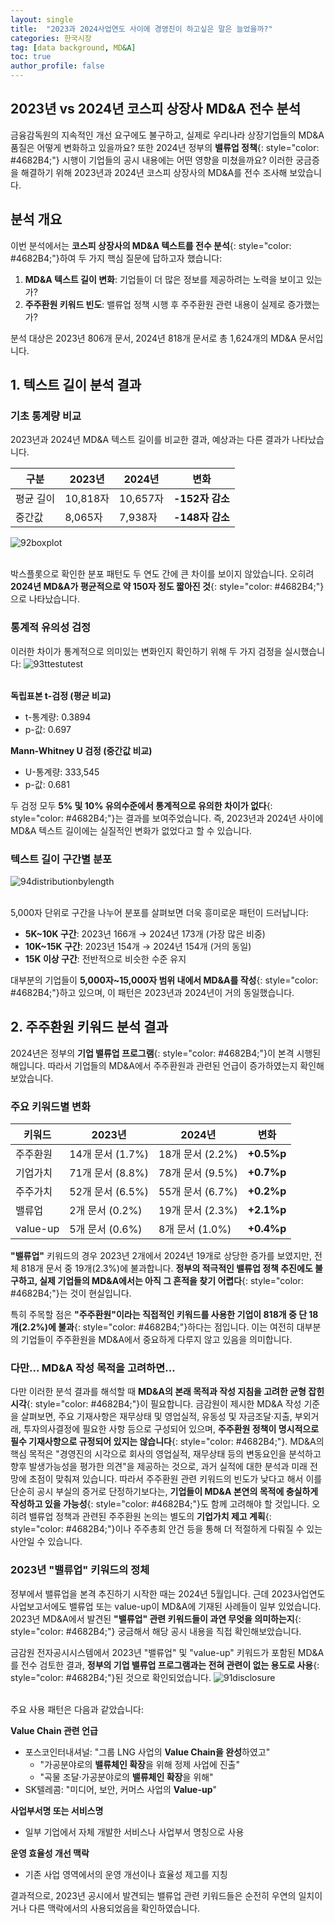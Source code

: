 ```yaml
---
layout: single
title:  "2023과 2024사업연도 사이에 경영진이 하고싶은 말은 늘었을까?"
categories: 한국시장
tag: [data background, MD&A]
toc: true
author_profile: false
---
```

<head>
  <style>
    table.dataframe {
      white-space: nowrap;     /* 기본적으로 줄바꿈 방지 */
      width: auto;             /* 컨텐츠에 맞게 너비 자동 조정 */
      min-width: 100%;         /* 최소 너비는 컨테이너 크기 */
      max-width: 400%;         /* 최대 너비 제한 400% */
      max-height: 300px;       /* 최대 높이 */
      display: block;          /* 블록 요소로 표시 */
      overflow-x: auto;        /* 가로 스크롤 */
      overflow-y: auto;        /* 세로 스크롤 */
      font-family: Arial, sans-serif;
      font-size: 0.9rem;
      line-height: 20px;
      text-align: center;
      border: 0px !important;
      margin-bottom: 10px;     /* 하단 여백 */
    }

    /* 모든 셀에 대한 기본 스타일 */
    table.dataframe td, 
    table.dataframe th {
      max-width: 400px;        /* 셀 최대 너비 제한 */
      overflow: hidden;        /* 셀 내용 넘침 처리 */
      text-overflow: ellipsis; /* 넘친 텍스트는 말줄임표로 표시 */
      white-space: nowrap;     /* 기본적으로 줄바꿈 방지 */
      box-sizing: border-box;  /* 패딩과 테두리를 너비에 포함 */
    }

    /* 테이블 헤더 스타일 */
    table.dataframe th {
      text-align: center;
      font-weight: bold;
      padding: 8px;
      position: sticky;        /* 헤더 고정 */
      top: 0;                  /* 헤더 고정 위치 */
      background: #e6f2ff;     /* 파스텔 블루 배경색 */
      z-index: 2;              /* 헤더가 컨텐츠 위에 표시되도록 */
      border-bottom: 1px solid #c6d9f1; /* 헤더 하단 경계선 */
      white-space: nowrap !important; /* 헤더는 항상 줄바꿈 없음 */
    }

    /* 헤더 호버 스타일 */
    table.dataframe th:hover {
      background-color: #d0e4ff; /* 호버 시 약간 더 진한 파스텔 블루 */
      white-space: nowrap !important; /* 호버 시에도 줄바꿈 없음 */
      overflow: visible;
      position: relative;
      z-index: 3;
    }

    /* 데이터 셀 스타일 */
    table.dataframe td {
      text-align: center;
      padding: 8px;
      position: relative; /* 호버 효과를 위한 위치 설정 */
    }

    /* 데이터 셀 호버 스타일 - JavaScript로 긴 내용 감지 및 클래스 추가 */
    table.dataframe td.long-content:hover {
      white-space: normal; /* 긴 내용이 있는 셀만 호버 시 줄바꿈 허용 */
      overflow: visible;
      z-index: 1;
      background-color: white; /* 내용이 다른 셀을 가릴 때 배경색 */
      box-shadow: 0 0 5px rgba(0,0,0,0.1); /* 약간의 그림자 효과 */
    }

    /* 일반 셀 호버 스타일 */
    table.dataframe td:not(.long-content):hover {
      white-space: nowrap !important; /* 짧은 내용이 있는 셀은 호버 시에도 줄바꿈 없음 */
    }

    /* 짝수 행 배경색 */
    table.dataframe tr:nth-child(even) {
      background-color: #f8fbff;
    }

    /* 모든 행에 호버 효과 적용 - 우선순위를 높게 설정 */
    table.dataframe tr:hover {
      background-color: #b8d1f3 !important; /* !important로 짝수행 스타일보다 우선 적용 */
    }

    /* 정렬 가능한 헤더에 대한 스타일 추가 */
    table.dataframe th.sortable {
      cursor: pointer;
      position: relative;
      padding-right: 18px; /* 화살표 공간 확보 */
    }
    
    table.dataframe th.sortable::after {
      content: "↕";
      position: absolute;
      right: 5px;
      top: 50%;
      transform: translateY(-50%);
      opacity: 0.5;
    }
    
    table.dataframe th.sortable.asc::after {
      content: "↑";
      opacity: 1;
    }
    
    table.dataframe th.sortable.desc::after {
      content: "↓";
      opacity: 1;
    }

    .output_prompt {
      overflow: auto;
      font-size: 0.9rem;
      line-height: 1.45;
      border-radius: 0.3rem;
      -webkit-overflow-scrolling: touch;
      padding: 0.8rem;
      margin-top: 0;
      margin-bottom: 15px;
      font: 1rem Consolas, "Liberation Mono", Menlo, Courier, monospace;
      color: $code-text-color;
      border: solid 1px $border-color;
      border-radius: 0.3rem;
      word-break: normal;
      white-space: pre;
    }

    .dataframe tbody tr th:only-of-type {
        vertical-align: middle;
    }

    .dataframe tbody tr th {
        vertical-align: top;
    }

    .dataframe thead th {
        text-align: center !important;
        padding: 8px;
    }

    .page__content p {
        margin: 0 0 10px !important;
    }


    .page__content p > strong {
      font-size: 1.0rem !important;
    }

    .notice--success {
    font-size: 1.2rem !important; 
    }

    .notice--info {
    font-size: 1.2rem !important; 
    }

    .notice--warning {
    font-size: 1.0rem !important;
    }
  </style>
  
  <!-- 테이블 정렬을 위한 JavaScript 추가 -->
  <script>
    document.addEventListener('DOMContentLoaded', function() {
      // 모든 dataframe 테이블의 헤더에 정렬 기능 추가
      const tables = document.querySelectorAll('table.dataframe');
      
      tables.forEach(function(table) {
        const headers = table.querySelectorAll('thead th');
        
        // 긴 내용이 있는 셀 감지하여 클래스 추가
        const dataCells = table.querySelectorAll('tbody td');
        dataCells.forEach(function(cell) {
          // 셀의 실제 내용 길이와 표시 너비 비교
          const cellContent = cell.textContent;
          
          // 임시 요소를 만들어 내용 너비 측정
          const tempSpan = document.createElement('span');
          tempSpan.style.visibility = 'hidden';
          tempSpan.style.position = 'absolute';
          tempSpan.style.whiteSpace = 'nowrap';
          tempSpan.style.font = window.getComputedStyle(cell).font;
          tempSpan.textContent = cellContent;
          document.body.appendChild(tempSpan);
          
          // 내용 너비가 셀 최대 너비(400px)를 초과하면 long-content 클래스 추가
          const contentWidth = tempSpan.getBoundingClientRect().width;
          if (contentWidth > 380) { // 약간의 여유 제공 (400px - 패딩)
            cell.classList.add('long-content');
          }
          
          // 임시 요소 제거
          document.body.removeChild(tempSpan);
        });
        
        headers.forEach(function(header, index) {
          // 헤더에 정렬 가능 클래스 추가
          header.classList.add('sortable');
          
          // 헤더 클릭 이벤트 리스너 추가
          header.addEventListener('click', function() {
            const isAsc = this.classList.contains('asc');
            const direction = isAsc ? 'desc' : 'asc';
            
            // 모든 헤더에서 정렬 클래스 제거
            headers.forEach(h => {
              h.classList.remove('asc', 'desc');
            });
            
            // 클릭된 헤더에 정렬 방향 클래스 추가
            this.classList.add(direction);
            
            // 테이블 정렬 실행
            sortTable(table, index, direction);
          });
        });
      });
      
      // 테이블 정렬 함수
      function sortTable(table, colIndex, direction) {
        const tbody = table.querySelector('tbody');
        if (!tbody) return; // tbody가 없으면 중단
        
        const rows = Array.from(tbody.querySelectorAll('tr'));
        
        // 행 정렬
        rows.sort(function(rowA, rowB) {
          // 현재 열의 셀 가져오기
          const cellsA = rowA.querySelectorAll('td, th');
          const cellsB = rowB.querySelectorAll('td, th');
          
          // index 범위 확인
          if (colIndex >= cellsA.length || colIndex >= cellsB.length) return 0;
          
          const cellA = cellsA[colIndex].textContent.trim();
          const cellB = cellsB[colIndex].textContent.trim();
          
          // 날짜 형식 확인 (YYYY-MM-DD 또는 YYYY/MM/DD)
          const dateRegex = /^(\d{4}[-\/]\d{2}[-\/]\d{2}|\d{2}[-\/]\d{2}[-\/]\d{4})$/;
          if (dateRegex.test(cellA) && dateRegex.test(cellB)) {
            const dateA = new Date(cellA);
            const dateB = new Date(cellB);
            return direction === 'asc' ? dateA - dateB : dateB - dateA;
          }
          
          // 숫자인 경우 숫자 정렬
          if (!isNaN(parseFloat(cellA)) && !isNaN(parseFloat(cellB))) {
            return direction === 'asc' 
              ? parseFloat(cellA) - parseFloat(cellB)
              : parseFloat(cellB) - parseFloat(cellA);
          }
          
          // 일반 문자열 정렬
          return direction === 'asc'
            ? cellA.localeCompare(cellB)
            : cellB.localeCompare(cellA);
        });
        
        // 정렬된 행을 테이블에 다시 추가
        rows.forEach(function(row) {
          tbody.appendChild(row);
        });
        
        // 정렬 후 다시 길이 검사 (필요한 경우)
        const dataCells = table.querySelectorAll('tbody td');
        dataCells.forEach(function(cell) {
          if (!cell.classList.contains('long-content')) return;
          
          // 셀 내용이 여전히 길면 long-content 클래스 유지, 아니면 제거
          const cellContent = cell.textContent;
          const tempSpan = document.createElement('span');
          tempSpan.style.visibility = 'hidden';
          tempSpan.style.position = 'absolute';
          tempSpan.style.whiteSpace = 'nowrap';
          tempSpan.style.font = window.getComputedStyle(cell).font;
          tempSpan.textContent = cellContent;
          document.body.appendChild(tempSpan);
          
          const contentWidth = tempSpan.getBoundingClientRect().width;
          if (contentWidth <= 380) {
            cell.classList.remove('long-content');
          }
          
          document.body.removeChild(tempSpan);
        });
      }
    });
  </script>
</head>



## 2023년 vs 2024년 코스피 상장사 MD&A 전수 분석

금융감독원의 지속적인 개선 요구에도 불구하고, 실제로 우리나라 상장기업들의 MD&A 품질은 어떻게 변화하고 있을까요? 또한 2024년 정부의 **밸류업 정책**{: style="color: #4682B4;"} 시행이 기업들의 공시 내용에는 어떤 영향을 미쳤을까요? 이러한 궁금증을 해결하기 위해 2023년과 2024년 코스피 상장사의 MD&A를 전수 조사해 보았습니다.

## 분석 개요

이번 분석에서는 **코스피 상장사의 MD&A 텍스트를 전수 분석**{: style="color: #4682B4;"}하여 두 가지 핵심 질문에 답하고자 했습니다:

1. **MD&A 텍스트 길이 변화**: 기업들이 더 많은 정보를 제공하려는 노력을 보이고 있는가?
2. **주주환원 키워드 빈도**: 밸류업 정책 시행 후 주주환원 관련 내용이 실제로 증가했는가?

분석 대상은 2023년 806개 문서, 2024년 818개 문서로 총 1,624개의 MD&A 문서입니다.

## **1. 텍스트 길이 분석 결과**

### 기초 통계량 비교

2023년과 2024년 MD&A 텍스트 길이를 비교한 결과, 예상과는 다른 결과가 나타났습니다.

| 구분 | 2023년 | 2024년 | 변화 |
|------|--------|--------|------|
| 평균 길이 | 10,818자 | 10,657자 | **-152자 감소** |
| 중간값 | 8,065자 | 7,938자 | **-148자 감소** |

![92boxplot]({{site.url}}/assets/images/2025-06-01-mda/92boxplot.png)<br><br>

박스플롯으로 확인한 분포 패턴도 두 연도 간에 큰 차이를 보이지 않았습니다. 오히려 **2024년 MD&A가 평균적으로 약 150자 정도 짧아진 것**{: style="color: #4682B4;"}으로 나타났습니다.

### 통계적 유의성 검정

이러한 차이가 통계적으로 의미있는 변화인지 확인하기 위해 두 가지 검정을 실시했습니다:
![93ttestutest]({{site.url}}/assets/images/2025-06-01-mda/93ttestutest.png)<br><br>

**독립표본 t-검정 (평균 비교)**
- t-통계량: 0.3894
- p-값: 0.697

**Mann-Whitney U 검정 (중간값 비교)**  
- U-통계량: 333,545
- p-값: 0.681

두 검정 모두 **5% 및 10% 유의수준에서 통계적으로 유의한 차이가 없다**{: style="color: #4682B4;"}는 결과를 보여주었습니다. 즉, 2023년과 2024년 사이에 MD&A 텍스트 길이에는 실질적인 변화가 없었다고 할 수 있습니다.

### 텍스트 길이 구간별 분포
![94distributionbylength]({{site.url}}/assets/images/2025-06-01-mda/94distributionbylength.png)<br><br>

5,000자 단위로 구간을 나누어 분포를 살펴보면 더욱 흥미로운 패턴이 드러납니다:

- **5K~10K 구간**: 2023년 166개 → 2024년 173개 (가장 많은 비중)
- **10K~15K 구간**: 2023년 154개 → 2024년 154개 (거의 동일)
- **15K 이상 구간**: 전반적으로 비슷한 수준 유지

대부분의 기업들이 **5,000자~15,000자 범위 내에서 MD&A를 작성**{: style="color: #4682B4;"}하고 있으며, 이 패턴은 2023년과 2024년이 거의 동일했습니다.

## **2. 주주환원 키워드 분석 결과**

2024년은 정부의 **기업 밸류업 프로그램**{: style="color: #4682B4;"}이 본격 시행된 해입니다. 따라서 기업들의 MD&A에서 주주환원과 관련된 언급이 증가하였는지 확인해보았습니다.

### 주요 키워드별 변화

| 키워드 | 2023년 | 2024년 | 변화 |
|--------|--------|--------|------|
| 주주환원 | 14개 문서 (1.7%) | 18개 문서 (2.2%) | **+0.5%p** |
| 기업가치 | 71개 문서 (8.8%) | 78개 문서 (9.5%) | **+0.7%p** |
| 주주가치 | 52개 문서 (6.5%) | 55개 문서 (6.7%) | **+0.2%p** |
| 밸류업 | 2개 문서 (0.2%) | 19개 문서 (2.3%) | **+2.1%p** |
| value-up | 5개 문서 (0.6%) | 8개 문서 (1.0%) | **+0.4%p** |


**"밸류업"** 키워드의 경우 2023년 2개에서 2024년 19개로 상당한 증가를 보였지만, 전체 818개 문서 중 19개(2.3%)에 불과합니다. **정부의 적극적인 밸류업 정책 추진에도 불구하고, 실제 기업들의 MD&A에서는 아직 그 흔적을 찾기 어렵다**{: style="color: #4682B4;"}는 것이 현실입니다.

특히 주목할 점은 **"주주환원"이라는 직접적인 키워드를 사용한 기업이 818개 중 단 18개(2.2%)에 불과**{: style="color: #4682B4;"}하다는 점입니다. 이는 여전히 대부분의 기업들이 주주환원을 MD&A에서 중요하게 다루지 않고 있음을 의미합니다.

### 다만... MD&A 작성 목적을 고려하면...

다만 이러한 분석 결과를 해석할 때 **MD&A의 본래 목적과 작성 지침을 고려한 균형 잡힌 시각**{: style="color: #4682B4;"}이 필요합니다. 금감원이 제시한 MD&A 작성 기준을 살펴보면, 주요 기재사항은 재무상태 및 영업실적, 유동성 및 자금조달‧지출, 부외거래, 투자의사결정에 필요한 사항 등으로 구성되어 있으며, **주주환원 정책이 명시적으로 필수 기재사항으로 규정되어 있지는 않습니다**{: style="color: #4682B4;"}. MD&A의 핵심 목적은 "경영진의 시각으로 회사의 영업실적, 재무상태 등의 변동요인을 분석하고 향후 발생가능성을 평가한 의견"을 제공하는 것으로, 과거 실적에 대한 분석과 미래 전망에 초점이 맞춰져 있습니다. 따라서 주주환원 관련 키워드의 빈도가 낮다고 해서 이를 단순히 공시 부실의 증거로 단정하기보다는, **기업들이 MD&A 본연의 목적에 충실하게 작성하고 있을 가능성**{: style="color: #4682B4;"}도 함께 고려해야 할 것입니다. 오히려 밸류업 정책과 관련된 주주환원 논의는 별도의 **기업가치 제고 계획**{: style="color: #4682B4;"}이나 주주총회 안건 등을 통해 더 적절하게 다뤄질 수 있는 사안일 수 있습니다.



### **2023년 "밸류업" 키워드의 정체**

정부에서 밸류업을 본격 추진하기 시작한 때는 2024년 5월입니다. 근데 2023사업연도 사업보고서에도 밸류업 또는 value-up이 MD&A에 기재된 사례들이 일부 있었습니다. 2023년 MD&A에서 발견된 **"밸류업" 관련 키워드들이 과연 무엇을 의미하는지**{: style="color: #4682B4;"} 궁금해서 해당 공시 내용을 직접 확인해보았습니다. 

금감원 전자공시시스템에서 2023년 "밸류업" 및 "value-up" 키워드가 포함된 MD&A를 전수 검토한 결과, **정부의 기업 밸류업 프로그램과는 전혀 관련이 없는 용도로 사용**{: style="color: #4682B4;"}된 것으로 확인되었습니다.
![91disclosure]({{site.url}}/assets/images/2025-06-01-mda/91disclosure.png)<br><br>

주요 사용 패턴은 다음과 같았습니다:

**Value Chain 관련 언급**
- 포스코인터내셔널: "그룹 LNG 사업의 **Value Chain을 완성**하였고"
  - "가공분야로의 **밸류체인 확장**을 위해 정제 사업에 진출"
  - "곡물 조달·가공분야로의 **밸류체인 확장**을 위해"
- SK텔레콤: "미디어, 보안, 커머스 사업의 **Value-up**"

**사업부서명 또는 서비스명**
- 일부 기업에서 자체 개발한 서비스나 사업부서 명칭으로 사용

**운영 효율성 개선 맥락**
- 기존 사업 영역에서의 운영 개선이나 효율성 제고를 지칭

결과적으로, 2023년 공시에서 발견되는 밸류업 관련 키워드들은 순전히 우연의 일치이거나 다른 맥락에서의 사용되었음을 확인하였습니다.